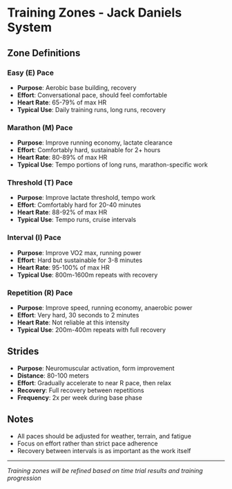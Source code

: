 # Training Zones - Jack Daniels System

## Zone Definitions

### Easy (E) Pace
- **Purpose**: Aerobic base building, recovery
- **Effort**: Conversational pace, should feel comfortable
- **Heart Rate**: 65-79% of max HR
- **Typical Use**: Daily training runs, long runs, recovery

### Marathon (M) Pace
- **Purpose**: Improve running economy, lactate clearance
- **Effort**: Comfortably hard, sustainable for 2+ hours
- **Heart Rate**: 80-89% of max HR
- **Typical Use**: Tempo portions of long runs, marathon-specific work

### Threshold (T) Pace
- **Purpose**: Improve lactate threshold, tempo work
- **Effort**: Comfortably hard for 20-40 minutes
- **Heart Rate**: 88-92% of max HR
- **Typical Use**: Tempo runs, cruise intervals

### Interval (I) Pace
- **Purpose**: Improve VO2 max, running power
- **Effort**: Hard but sustainable for 3-8 minutes
- **Heart Rate**: 95-100% of max HR
- **Typical Use**: 800m-1600m repeats with recovery

### Repetition (R) Pace
- **Purpose**: Improve speed, running economy, anaerobic power
- **Effort**: Very hard, 30 seconds to 2 minutes
- **Heart Rate**: Not reliable at this intensity
- **Typical Use**: 200m-400m repeats with full recovery

## Strides
- **Purpose**: Neuromuscular activation, form improvement
- **Distance**: 80-100 meters
- **Effort**: Gradually accelerate to near R pace, then relax
- **Recovery**: Full recovery between repetitions
- **Frequency**: 2x per week during base phase

## Notes
- All paces should be adjusted for weather, terrain, and fatigue
- Focus on effort rather than strict pace adherence
- Recovery between intervals is as important as the work itself

---
*Training zones will be refined based on time trial results and training progression*